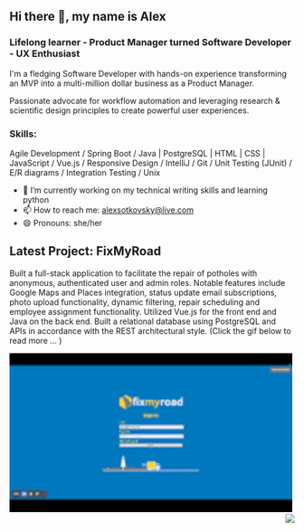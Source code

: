 <h2>Hi there 👋, my name is Alex</h2>
<h3>Lifelong learner - Product Manager turned Software Developer - UX Enthusiast</h3>

I'm a fledging Software Developer with hands-on experience transforming an MVP into a multi-million dollar business as a Product Manager.

Passionate advocate for workflow automation and leveraging research & scientific design principles to create powerful user
experiences. 

<h3>Skills:</h3>

Agile Development / Spring Boot / Java | PostgreSQL | HTML | CSS | JavaScript / Vue.js / Responsive Design / IntelliJ / Git / Unit Testing (JUnit) / E/R diagrams / Integration Testing / Unix


- 🔭 I’m currently working on my technical writing skills and learning python
- 📫 How to reach me: alexsotkovsky@live.com  
- 😄 Pronouns: she/her 

<h2>Latest Project: FixMyRoad</h2>

Built a full-stack application to facilitate the repair of potholes with anonymous, authenticated user and admin roles. Notable features include Google Maps and Places integration, status update email subscriptions, photo upload functionality, dynamic filtering, repair scheduling and employee assignment functionality. Utilized Vue.js for the front end and Java on the back end. Built a relational database using PostgreSQL and APIs in accordance with the REST architectural style. (Click the gif below to read more ... )

<div>
<a href="https://github.com/asotkovsky/fixmyroad">
<img src="https://github.com/asotkovsky/asotkovsky/blob/main/fixmyroad-demo.gif" width="500"/></a><img align="right" src="https://github-readme-stats.vercel.app/api/top-langs/?username=asotkovsky&layout=compact" /></div>




